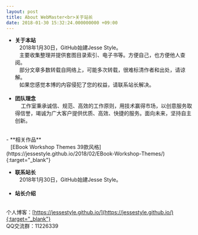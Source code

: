 ```yaml
---
layout: post
title: About WebMaster<br>关于站长
date: 2018-01-30 15:32:24.000000000 +09:00
---
```

- **关于本站**<br>
    2018年1月30日，GitHub始建Jesse Style。<br>
    主要收集整理并提供套图目录索引、电子书等。方便自己，也方便他人查阅。<br>
    部分文章多数转载自网络上，可能多次转载，很难标清作者和出处，请谅解。<br>
    如果您感觉本博的内容侵犯了您的权益，请联系站长解决。<br>
    <br>
- **团队理念**<br>    
    工作室秉承诚信、规范、高效的工作原则，用技术赢得市场，以创意服务取得信誉，竭诚为广大客户提供优质、高效、快捷的服务。面向未来，坚持自主创新。<br>
<br>
- **相关作品**<br>
    [EBook Workshop Themes 39款风格](https://jessestyle.github.io/2018/02/EBook-Workshop-Themes/){:target="_blank"}<br>
    
- **联系站长**<br>
    2018年1月30日，GitHub始建Jesse Style。<br> 
    <br>
- **站长介绍**<br>   



个人博客：[https://jessestyle.github.io/](https://jessestyle.github.io/){:target="_blank"}<br>
QQ交流群：11226339
